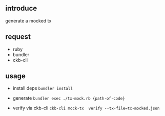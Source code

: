 ## introduce
generate a mocked tx

## request
- ruby
- bundler
- ckb-cli
## usage 

- install deps
`bundler install`

- generate
`bundler exec ./tx-mock.rb {path-of-code}`

- verify via ckb-cli
`ckb-cli mock-tx  verify --tx-file=tx-mocked.json`

